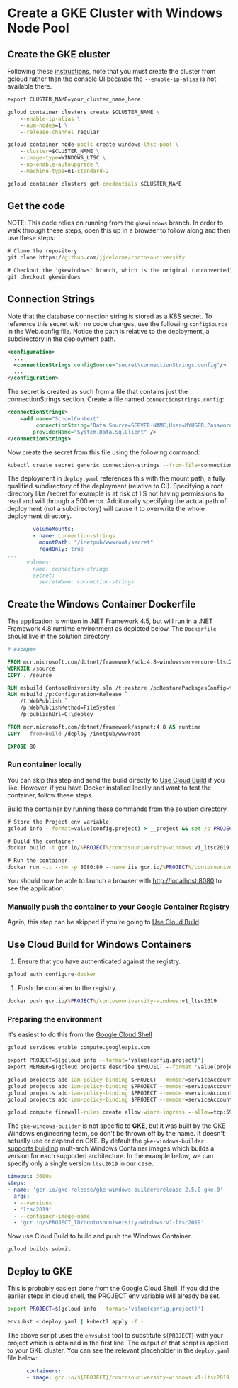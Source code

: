 # Create a GKE Cluster with Windows Node Pool 

## Create the GKE cluster

Following these [instructions](https://cloud.google.com/kubernetes-engine/docs/how-to/creating-a-cluster-windows), note that you must create the cluster from gcloud rather than the console UI because the `--enable-ip-alias` is not available there.

```cmd
export CLUSTER_NAME=your_cluster_name_here

gcloud container clusters create $CLUSTER_NAME \
    --enable-ip-alias \
    --num-nodes=1 \
    --release-channel regular

gcloud container node-pools create windows-ltsc-pool \
    --cluster=$CLUSTER_NAME \
    --image-type=WINDOWS_LTSC \
    --no-enable-autoupgrade \
    --machine-type=n1-standard-2

gcloud container clusters get-credentials $CLUSTER_NAME
```

## Get the code

NOTE: This code relies on running from the `gkewindows` branch.  In order to walk through these steps, open this up in a browser to follow along and then use these steps:

```cmd
# Clone the repository
git clone https://github.com/jjdelorme/contosouniversity

# Checkout the 'gkewindows' branch, which is the original (unconverted) .NET Framework 4.5 application.
git checkout gkewindows
```

## Connection Strings
Note that the database connection string is stored as a K8S secret.  To reference this secret with no code changes, use the following ```configSource``` in the Web.config file.  Notice the path is relative to the deployment, a subdirectory in the deployment path.

```xml
<configuration>
  ...
  <connectionStrings configSource="secret\connectionStrings.config"/>
  ...
</configuration>
```

The secret is created as such from a file that contains just the connectionStrings section.  Create a file named `connectionstrings.config`:

```xml
<connectionStrings>
    <add name="SchoolContext"
         connectionString="Data Source=SERVER-NAME;User=MYUSER;Password=MYPASSWORD;Initial Catalog=ContosoUniversity;"
        providerName="System.Data.SqlClient" />
</connectionStrings>
```

Now create the secret from this file using the following command:

```bash
kubectl create secret generic connection-strings --from-file=connectionStrings.config
```

The deployment in `deploy.yaml` references this with the mount path, a fully qualified subdirectory of the deployment (relative to C:\).  Specifying a root directory like /secret for example is at risk of IIS not having permissions to read and will through a 500 error.  Additionally specifying the actual path of deployment (not a subdirectory) will cause it to overwrite the whole deployment directory.

```yaml
        volumeMounts: 
        - name: connection-strings
          mountPath: "/inetpub/wwwroot/secret"
          readOnly: true        
...
      volumes:
      - name: connection-strings
        secret:
          secretName: connection-strings
```

## Create the Windows Container Dockerfile
The application is written in .NET Framework 4.5, but will run in a .NET Framework 4.8 runtime environment as depicted below.  The `Dockerfile` should live in the solution directory.

```dockerfile
# escape=`

FROM mcr.microsoft.com/dotnet/framework/sdk:4.8-windowsservercore-ltsc2019 AS build
WORKDIR /source
COPY . /source

RUN msbuild ContosoUniversity.sln /t:restore /p:RestorePackagesConfig=true
RUN msbuild /p:Configuration=Release `
	/t:WebPublish `
	/p:WebPublishMethod=FileSystem `
	/p:publishUrl=C:\deploy

FROM mcr.microsoft.com/dotnet/framework/aspnet:4.8 AS runtime
COPY --from=build /deploy /inetpub/wwwroot

EXPOSE 80
```
### Run container locally

You can skip this step and send the build directly to [Use Cloud Build](#Use-Cloud-Build-for-Windows-Containers) if you like.  However, if you have Docker installed locally and want to test the container, follow these steps.

Build the container by running these commands from the solution directory.
```cmd
# Store the Project env variable
gcloud info --format=value(config.project) > __project && set /p PROJECT= < __project && del __project

# Build the container
docker build -t gcr.io/%PROJECT%/contosouniversity-windows:v1_ltsc2019 -f Dockerfile .

# Run the container
docker run -it --rm -p 8080:80 --name iis gcr.io/%PROJECT%/contosouniversity-windows:v1_ltsc2019
```
You should now be able to launch a browser with [http://localhost:8080](http://localhost:8080) to see the application.

### Manually push the container to your Google Container Registry

Again, this step can be skipped if you're going to [Use Cloud Build](#Use-Cloud-Build-for-Windows-Containers).

## Use Cloud Build for Windows Containers

1. Ensure that you have authenticated against the registry.
```cmd
gcloud auth configure-docker
```

1. Push the container to the registry.
```cmd
docker push gcr.io/%PROJECT%/contosouniversity-windows:v1_ltsc2019
```

### Preparing the environment

It's easiest to do this from the [Google Cloud Shell](https://shell.cloud.google.com)

```cmd
gcloud services enable compute.googleapis.com

export PROJECT=$(gcloud info --format='value(config.project)')
export MEMBER=$(gcloud projects describe $PROJECT --format 'value(projectNumber)')@cloudbuild.gserviceaccount.com

gcloud projects add-iam-policy-binding $PROJECT --member=serviceAccount:$MEMBER --role='roles/compute.instanceAdmin'
gcloud projects add-iam-policy-binding $PROJECT --member=serviceAccount:$MEMBER --role='roles/iam.serviceAccountUser'
gcloud projects add-iam-policy-binding $PROJECT --member=serviceAccount:$MEMBER --role='roles/compute.networkViewer'
gcloud projects add-iam-policy-binding $PROJECT --member=serviceAccount:$MEMBER --role='roles/storage.admin'

gcloud compute firewall-rules create allow-winrm-ingress --allow=tcp:5986 --direction=INGRESS
```

The `gke-windows-builder` is not specific to **GKE**, but it was built by the GKE Windows engineering team, so don't be thrown off by the name.  It doesn't actually use or depend on GKE.  By default the `gke-windows-builder` [supports building](https://cloud.google.com/kubernetes-engine/docs/tutorials/building-windows-multi-arch-images) mult-arch Windows Container images which builds a version for each supported architecture.  In the example below, we can specify only a single version `ltsc2019` in our case.

```yaml
timeout: 3600s
steps:
- name: 'gcr.io/gke-release/gke-windows-builder:release-2.5.0-gke.0'
  args:
  - --versions
  - 'ltsc2019'
  - --container-image-name
  - 'gcr.io/$PROJECT_ID/contosouniversity-windows:v1-ltsc2019'
```

Now use Cloud Build to build and push the Windows Container.

  ```cmd
  gcloud builds submit
  ```

## Deploy to GKE

This is probably easiest done from the Google Cloud Shell.  If you did the earlier steps in cloud shell, the PROJECT env variable will already be set.  

```bash
export PROJECT=$(gcloud info --format='value(config.project)')

envsubst < deploy.yaml | kubectl apply -f -

```
The above script uses the `envsubst` tool to substitute `${PROJECT}` with your project which is obtained in the first line.  The output of that script is applied to your GKE cluster.  You can see the relevant placeholder in the `deploy.yaml` file below:

```yaml
      containers:
      - image: gcr.io/${PROJECT}/contosouniversity-windows:v1-ltsc2019
```
